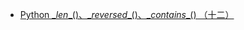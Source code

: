 

- [Python \__len__()、\__reversed__()、\__contains__() （十二）](http://www.voidcn.com/article/p-adxhcvyk-zu.html)